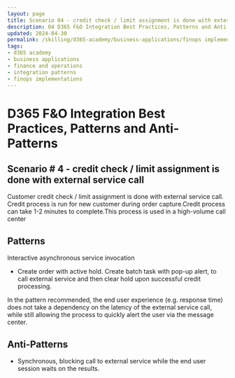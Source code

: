 ```yaml
---
layout: page
title: Scenario 04 - credit check / limit assignment is done with external service call
description: 04 D365 F&O Integration Best Practices, Patterns and Anti-Patterns
updated: 2024-04-30
permalink: /skilling/d365-academy/business-applications/finops implementation best practices and patterns/intscenario-04
tags:
- d365 academy
- business applications
- finance and operations
- integration patterns
- finops implementations
---
```


# D365 F&O Integration Best Practices, Patterns and Anti-Patterns

## Scenario # 4 - credit check / limit assignment is done with external service call
Customer credit check / limit assignment is done with external service call. Credit process is run for new customer during order capture.Credit process can take 1-2 minutes to complete.This process is used in a high-volume call center


## Patterns
Interactive asynchronous service invocation

* Create order with active hold. Create batch task with pop-up alert, to call external service and then clear hold upon successful credit processing.

In the pattern recommended, the end user experience (e.g. response time) does not take a dependency on the latency of the external service call, while still allowing the process to quickly alert the user via the message center.



## Anti-Patterns
* Synchronous, blocking call to external service while the end user session waits on the results.
